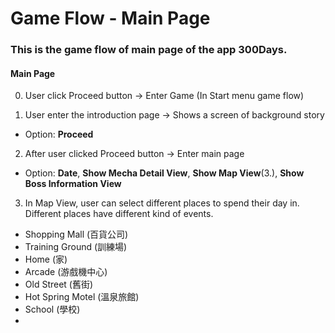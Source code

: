 # Game Flow - Main Page

### This is the game flow of main page of the app 300Days. 

#### Main Page

0. User click Proceed button -> Enter Game (In Start menu game flow)

1. User enter the introduction page -> Shows a screen of background story 
  
  - Option: **Proceed**

2. After user clicked Proceed button -> Enter main page
  
  - Option: **Date**, **Show Mecha Detail View**, **Show Map View**(3.), **Show Boss Information View**

3. In Map View, user can select different places to spend their day in. Different places have different kind of events.

  - Shopping Mall (百貨公司)
  - Training Ground (訓練場)
  - Home (家)
  - Arcade (游戲機中心)
  - Old Street (舊街)
  - Hot Spring Motel (溫泉旅館)
  - School (學校)
  - 


